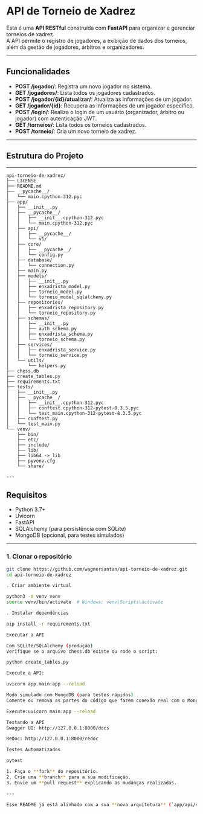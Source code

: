 # API de Torneio de Xadrez

Esta é uma **API RESTful** construída com **FastAPI** para organizar e gerenciar torneios de xadrez.  
A API permite o registro de jogadores, a exibição de dados dos torneios, além da gestão de jogadores, árbitros e organizadores.

---

## Funcionalidades

- **POST /jogador/**: Registra um novo jogador no sistema.
- **GET /jogadores/**: Lista todos os jogadores cadastrados.
- **POST /jogador/{id}/atualizar/**: Atualiza as informações de um jogador.
- **GET /jogador/{id}**: Recupera as informações de um jogador específico.
- **POST /login/**: Realiza o login de um usuário (organizador, árbitro ou jogador) com autenticação JWT.
- **GET /torneios/**: Lista todos os torneios cadastrados.
- **POST /torneio/**: Cria um novo torneio de xadrez.

---

## Estrutura do Projeto
---

```text
api-torneio-de-xadrez/
├── LICENSE
├── README.md
├── __pycache__/
│   └── main.cpython-312.pyc
├── app/
│   ├── __init__.py
│   ├── __pycache__/
│   │   ├── __init__.cpython-312.pyc
│   │   └── main.cpython-312.pyc
│   ├── api/
│   │   ├── __pycache__/
│   │   └── v1/
│   ├── core/
│   │   ├── __pycache__/
│   │   └── config.py
│   ├── database/
│   │   └── connection.py
│   ├── main.py
│   ├── models/
│   │   ├── __init__.py
│   │   ├── enxadrista_model.py
│   │   ├── torneio_model.py
│   │   └── torneio_model_sqlalchemy.py
│   ├── repositories/
│   │   ├── enxadrista_repository.py
│   │   └── torneio_repository.py
│   ├── schemas/
│   │   ├── __init__.py
│   │   ├── auth_schema.py
│   │   ├── enxadrista_schema.py
│   │   └── torneio_schema.py
│   ├── services/
│   │   ├── enxadrista_service.py
│   │   └── torneio_service.py
│   └── utils/
│       └── helpers.py
├── chess.db
├── create_tables.py
├── requirements.txt
├── tests/
│   ├── __init__.py
│   ├── __pycache__/
│   │   ├── __init__.cpython-312.pyc
│   │   ├── conftest.cpython-312-pytest-8.3.5.pyc
│   │   └── test_main.cpython-312-pytest-8.3.5.pyc
│   ├── conftest.py
│   └── test_main.py
└── venv/
    ├── bin/
    ├── etc/
    ├── include/
    ├── lib/
    ├── lib64 -> lib
    ├── pyvenv.cfg
    └── share/

---
```
## Requisitos

- Python 3.7+
- Uvicorn
- FastAPI
- SQLAlchemy (para persistência com SQLite)
- MongoDB (opcional, para testes simulados)

---

### 1. Clonar o repositório
```bash
git clone https://github.com/wagnersantan/api-torneio-de-xadrez.git
cd api-torneio-de-xadrez

. Criar ambiente virtual

python3 -m venv venv
source venv/bin/activate  # Windows: venv\Scripts\activate

. Instalar dependências

pip install -r requirements.txt

Executar a API

Com SQLite/SQLAlchemy (produção)
Verifique se o arquivo chess.db existe ou rode o script:

python create_tables.py

Execute a API:

uvicorn app.main:app --reload

Modo simulado com MongoDB (para testes rápidos)
Comente ou remova as partes do código que fazem conexão real com o MongoDB (ex.: no main.py ou funções de teste).

Execute:uvicorn main:app --reload

Testando a API
Swagger UI: http://127.0.0.1:8000/docs

ReDoc: http://127.0.0.1:8000/redoc

Testes Automatizados

pytest

1. Faça o **fork** do repositório.
2. Crie uma **branch** para a sua modificação.
3. Envie um **pull request** explicando as mudanças realizadas.

---

Esse README já está alinhado com a sua **nova arquitetura** (`app/api/v1`, `core`, `database`, etc.) e atualizado para que o **uvicorn rode a partir de `app.main:app`**.


